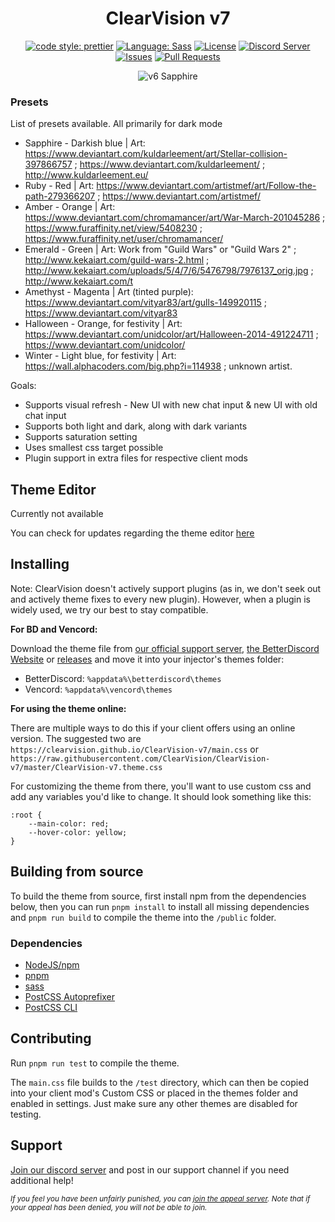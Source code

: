 [prettier-badge]: https://img.shields.io/badge/code_style-prettier-ff69b4.svg?style=flat-square
[prettier-link]: https://github.com/prettier/prettier
[release-badge]: https://img.shields.io/github/v/release/ClearVision/ClearVision-v7?include_prereleases&style=flat-square
[release-link]: https://github.com/ClearVision/ClearVision-v7/releases
[license-badge]: https://img.shields.io/github/license/ClearVision/ClearVision-v7?style=flat-square
[license-link]: https://github.com/ClearVision/ClearVision-v7/blob/master/LICENSE
[discord-badge]: https://discord.com/api/guilds/212324635356692500/widget.png?style=shield
[discord-link]: https://clearvision.github.io/join
[issues-badge]: https://img.shields.io/github/issues/ClearVision/ClearVision-v7?style=flat-square
[issues-link]: https://github.com/ClearVision/ClearVision-v7/issues
[prs-badge]: https://img.shields.io/github/issues-pr/ClearVision/ClearVision-v7?style=flat-square
[prs-link]: https://github.com/ClearVision/ClearVision-v7/pulls
[sass-badge]: https://img.shields.io/badge/Sass-CC6699.svg?style=flat-square&logo=sass&logoColor=white
[sass-link]: https://sass-lang.com/

<div align="center">

# ClearVision v7

[![code style: prettier][prettier-badge]][prettier-link]
[![Language: Sass][sass-badge]][sass-link]
[![License][license-badge]][license-link]
[![Discord Server][discord-badge]][discord-link]
[![Issues][issues-badge]][issues-link]
[![Pull Requests][prs-badge]][prs-link]

![v6 Sapphire](https://raw.githubusercontent.com/ClearVision/ClearVision-v7/refs/heads/master/screenshots/treatment-3.jpg)

</div>

### Presets
List of presets available. All primarily for dark mode
- Sapphire - Darkish blue | Art: https://www.deviantart.com/kuldarleement/art/Stellar-collision-397866757 ; https://www.deviantart.com/kuldarleement/ ; http://www.kuldarleement.eu/  
- Ruby - Red | Art: https://www.deviantart.com/artistmef/art/Follow-the-path-279366207 ; https://www.deviantart.com/artistmef/  
- Amber - Orange | Art: https://www.deviantart.com/chromamancer/art/War-March-201045286 ; https://www.furaffinity.net/view/5408230 ; https://www.furaffinity.net/user/chromamancer/  
- Emerald - Green | Art: Work from "Guild Wars" or "Guild Wars 2" ; http://www.kekaiart.com/guild-wars-2.html ; http://www.kekaiart.com/uploads/5/4/7/6/5476798/7976137_orig.jpg ; http://www.kekaiart.com/t  
- Amethyst - Magenta | Art (tinted purple): https://www.deviantart.com/vityar83/art/gulls-149920115 ; https://www.deviantart.com/vityar83  
- Halloween - Orange, for festivity | Art: https://www.deviantart.com/unidcolor/art/Halloween-2014-491224711 ; https://www.deviantart.com/unidcolor/  
- Winter - Light blue, for festivity | Art: https://wall.alphacoders.com/big.php?i=114938 ; unknown artist.

Goals:
- Supports visual refresh - New UI with new chat input & new UI with old chat input
- Supports both light and dark, along with dark variants
- Supports saturation setting
- Uses smallest css target possible
- Plugin support in extra files for respective client mods

## Theme Editor

Currently not available

You can check for updates regarding the theme editor [here](https://discord.gg/ZHthyCw)


## Installing

Note: ClearVision doesn't actively support plugins (as in, we don't seek out and actively theme fixes to every new plugin). However, when a plugin is widely used, we try our best to stay compatible.

**For BD and Vencord:**

Download the theme file from [our official support server](https://clearvision.github.io/join), [the BetterDiscord Website](https://betterdiscord.app/theme/ClearVision) or [releases](https://github.com/ClearVision/ClearVision-v6/releases) and move it into your injector's themes folder:

- BetterDiscord: `%appdata%\betterdiscord\themes`
- Vencord: `%appdata%\vencord\themes`

**For using the theme online:**

There are multiple ways to do this if your client offers using an online version. The suggested two are `https://clearvision.github.io/ClearVision-v7/main.css` or `https://raw.githubusercontent.com/ClearVision/ClearVision-v7/master/ClearVision-v7.theme.css`

For customizing the theme from there, you'll want to use custom css and add any variables you'd like to change. It should look something like this:

```
:root {
	--main-color: red;
	--hover-color: yellow;
}
```

## Building from source

To build the theme from source, first install npm from the dependencies below, then you can run `pnpm install` to install all missing dependencies and `pnpm run build` to compile the theme into the `/public` folder.

### Dependencies

- [NodeJS/npm](https://nodejs.org/)
- [pnpm](https://www.npmjs.com/package/pnpm)
- [sass](https://www.npmjs.com/package/sass)
- [PostCSS Autoprefixer](https://www.npmjs.com/package/autoprefixer)
- [PostCSS CLI](https://www.npmjs.com/package/postcss-cli)

## Contributing

Run `pnpm run test` to compile the theme.

The `main.css` file builds to the `/test` directory, which can then be copied into your client mod's Custom CSS or placed in the themes folder and enabled in settings. Just make sure any other themes are disabled for testing.

## Support
[Join our discord server](https://discord.gg/dHaSxn3) and post in our support channel if you need additional help!

<small>_If you feel you have been unfairly punished, you can [join the appeal server](https://discord.gg/Yz7tkHbpcv). Note that if your appeal has been denied, you will not be able to join._</small>
